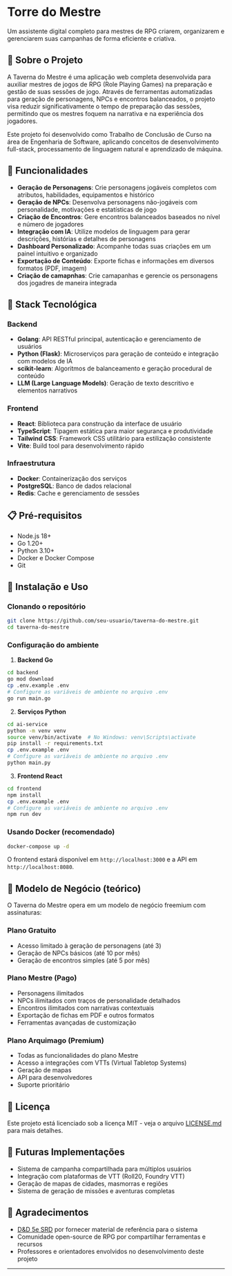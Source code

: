 # Torre do Mestre

Um assistente digital completo para mestres de RPG criarem, organizarem e gerenciarem suas campanhas de forma eficiente e criativa.

## 🎲 Sobre o Projeto

A Taverna do Mestre é uma aplicação web completa desenvolvida para auxiliar mestres de jogos de RPG (Role Playing Games) na preparação e gestão de suas sessões de jogo. Através de ferramentas automatizadas para geração de personagens, NPCs e encontros balanceados, o projeto visa reduzir significativamente o tempo de preparação das sessões, permitindo que os mestres foquem na narrativa e na experiência dos jogadores.

Este projeto foi desenvolvido como Trabalho de Conclusão de Curso na área de Engenharia de Software, aplicando conceitos de desenvolvimento full-stack, processamento de linguagem natural e aprendizado de máquina.

## 🔮 Funcionalidades

- **Geração de Personagens**: Crie personagens jogáveis completos com atributos, habilidades, equipamentos e histórico
- **Geração de NPCs**: Desenvolva personagens não-jogáveis com personalidade, motivações e estatísticas de jogo
- **Criação de Encontros**: Gere encontros balanceados baseados no nível e número de jogadores
- **Integração com IA**: Utilize modelos de linguagem para gerar descrições, histórias e detalhes de personagens
- **Dashboard Personalizado**: Acompanhe todas suas criações em um painel intuitivo e organizado
- **Exportação de Conteúdo**: Exporte fichas e informações em diversos formatos (PDF, imagem)
- **Criação de camapnhas**: Crie camapanhas e gerencie os personagens dos jogadres de maneira integrada

## 🧰 Stack Tecnológica

### Backend
- **Golang**: API RESTful principal, autenticação e gerenciamento de usuários
- **Python (Flask)**: Microserviços para geração de conteúdo e integração com modelos de IA
- **scikit-learn**: Algoritmos de balanceamento e geração procedural de conteúdo
- **LLM (Large Language Models)**: Geração de texto descritivo e elementos narrativos

### Frontend
- **React**: Biblioteca para construção da interface de usuário
- **TypeScript**: Tipagem estática para maior segurança e produtividade
- **Tailwind CSS**: Framework CSS utilitário para estilização consistente
- **Vite**: Build tool para desenvolvimento rápido

### Infraestrutura
- **Docker**: Containerização dos serviços
- **PostgreSQL**: Banco de dados relacional
- **Redis**: Cache e gerenciamento de sessões

## 📋 Pré-requisitos

- Node.js 18+ 
- Go 1.20+
- Python 3.10+
- Docker e Docker Compose
- Git

## 🚀 Instalação e Uso

### Clonando o repositório

```bash
git clone https://github.com/seu-usuario/taverna-do-mestre.git
cd taverna-do-mestre
```

### Configuração do ambiente

1. **Backend Go**
```bash
cd backend
go mod download
cp .env.example .env
# Configure as variáveis de ambiente no arquivo .env
go run main.go
```

2. **Serviços Python**
```bash
cd ai-service
python -m venv venv
source venv/bin/activate  # No Windows: venv\Scripts\activate
pip install -r requirements.txt
cp .env.example .env
# Configure as variáveis de ambiente no arquivo .env
python main.py
```

3. **Frontend React**
```bash
cd frontend
npm install
cp .env.example .env
# Configure as variáveis de ambiente no arquivo .env
npm run dev
```

### Usando Docker (recomendado)

```bash
docker-compose up -d
```

O frontend estará disponível em `http://localhost:3000` e a API em `http://localhost:8080`.

## 💼 Modelo de Negócio (teórico)

O Taverna do Mestre opera em um modelo de negócio freemium com assinaturas:

### Plano Gratuito
- Acesso limitado à geração de personagens (até 3)
- Geração de NPCs básicos (até 10 por mês)
- Geração de encontros simples (até 5 por mês)

### Plano Mestre (Pago)
- Personagens ilimitados
- NPCs ilimitados com traços de personalidade detalhados
- Encontros ilimitados com narrativas contextuais
- Exportação de fichas em PDF e outros formatos
- Ferramentas avançadas de customização

### Plano Arquimago (Premium)
- Todas as funcionalidades do plano Mestre
- Acesso a integrações com VTTs (Virtual Tabletop Systems)
- Geração de mapas
- API para desenvolvedores
- Suporte prioritário

## 🔖 Licença

Este projeto está licenciado sob a licença MIT - veja o arquivo [LICENSE.md](LICENSE.md) para mais detalhes.

## 🔮 Futuras Implementações

- Sistema de campanha compartilhada para múltiplos usuários
- Integração com plataformas de VTT (Roll20, Foundry VTT)
- Geração de mapas de cidades, masmorras e regiões
- Sistema de geração de missões e aventuras completas

## 🙏 Agradecimentos

- [D&D 5e SRD](https://dnd.wizards.com/resources/systems-reference-document) por fornecer material de referência para o sistema
- Comunidade open-source de RPG por compartilhar ferramentas e recursos
- Professores e orientadores envolvidos no desenvolvimento deste projeto

---

